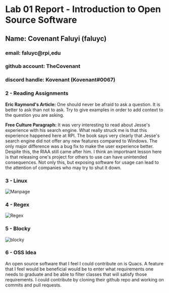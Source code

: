 # Lab 01 Report - Introduction to Open Source Software
## Name: Covenant Faluyi (faluyc)
### email: faluyc@rpi,edu
### github account: TheCovenant
### discord handle: Kovenant (Kovenant#0067)



### 2 - Reading Assignments
**Eric Raymond's Article:**
One should never be afraid to ask a question. It is better to ask than not to ask.
Try to give examples in order to add context to the question you are asking.


**Free Culture Paragraph:**
It was very interesting to read about Jesse's experience with his search engine. What really struck me is that this experience happened here at RPI. The book says very clearly that Jesse's search engine did not offer any new features compared to Windows. The only major difference was a bug fix to make the user experience better. Despite this, the RIAA still came after him. I think an importnant lesson here is that releasing one's project for others to use can have unintended consequences. Not only this, but exposing software for usage can lead to the attention of companies who may try to shut it down.

### 3 - Linux
![Manpage](Manpage.jpg)

### 4 - Regex
![Regex](Regex.jpg)

### 5 - Blocky
![blocky](blocky.jpg)

### 6 - OSS Idea

An open source software that I feel I could contribute on is Quacs. A feature that I feel would be beneficial would be to enter what requirements one needs to graduate and be able to filter classes that will satisfy those requirements. I could contribute by cloning their github repo and working on commits and pull requests.
